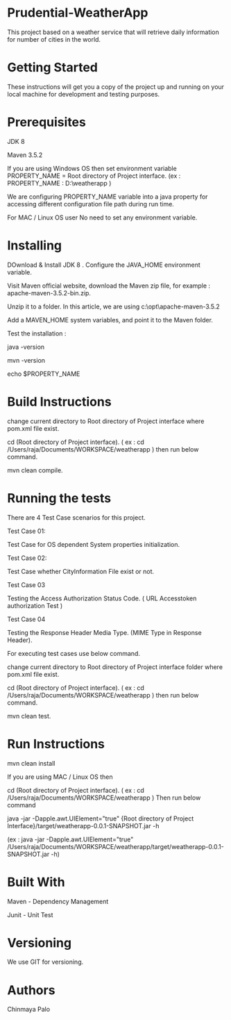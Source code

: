 # Prudential-WeatherApp
This project based on a weather service that will retrieve daily information for number of cities in the world.
# Getting Started
These instructions will get you a copy of the project up and running on your local machine for development and testing purposes.
# Prerequisites
JDK 8 

Maven 3.5.2


If you are using Windows OS then set environment variable 
PROPERTY_NAME = Root directory of Project interface. (ex : PROPERTY_NAME : D:\weatherapp )

We are configuring PROPERTY_NAME variable into a java property for accessing different configuration file path during run time.

For MAC / Linux OS user No need to set any environment variable. 

# Installing

DOwnload & Install JDK 8 . Configure the JAVA_HOME environment variable.

Visit Maven official website, download the Maven zip file, for example : apache-maven-3.5.2-bin.zip.

Unzip it to a folder. In this article, we are using c:\opt\apache-maven-3.5.2

Add a MAVEN_HOME system variables, and point it to the Maven folder.

Test the installation :

java -version

mvn -version

echo $PROPERTY_NAME


# Build Instructions

change current directory to Root directory of Project interface where pom.xml file exist. 

cd (Root directory of Project interface). ( ex : cd /Users/raja/Documents/WORKSPACE/weatherapp ) then run below command.

mvn clean compile.

# Running the tests

There are 4 Test Case scenarios for this project.

 Test Case 01:

Test Case for OS dependent System properties initialization.

 Test Case 02:

Test Case whether CityInformation File exist or not.

 Test Case 03

Testing the Access Authorization Status Code. ( URL Accesstoken authorization Test )

 Test Case 04

Testing the Response Header Media Type. (MIME Type in Response Header).

For executing test cases use below command.

change current directory to Root directory of Project interface folder where pom.xml file exist. 

cd (Root directory of Project interface). ( ex : cd /Users/raja/Documents/WORKSPACE/weatherapp ) then run below command.

mvn clean test.

# Run Instructions

mvn clean install

If you are using MAC / Linux OS then 

cd (Root directory of Project interface). ( ex : cd /Users/raja/Documents/WORKSPACE/weatherapp ) Then run below command

java -jar -Dapple.awt.UIElement="true" {Root directory of Project Interface}/target/weatherapp-0.0.1-SNAPSHOT.jar -h

(ex : java -jar -Dapple.awt.UIElement="true" /Users/raja/Documents/WORKSPACE/weatherapp/target/weatherapp-0.0.1-SNAPSHOT.jar -h)

# Built With

Maven - Dependency Management

Junit - Unit Test

# Versioning

We use GIT for versioning. 

# Authors

Chinmaya Palo
